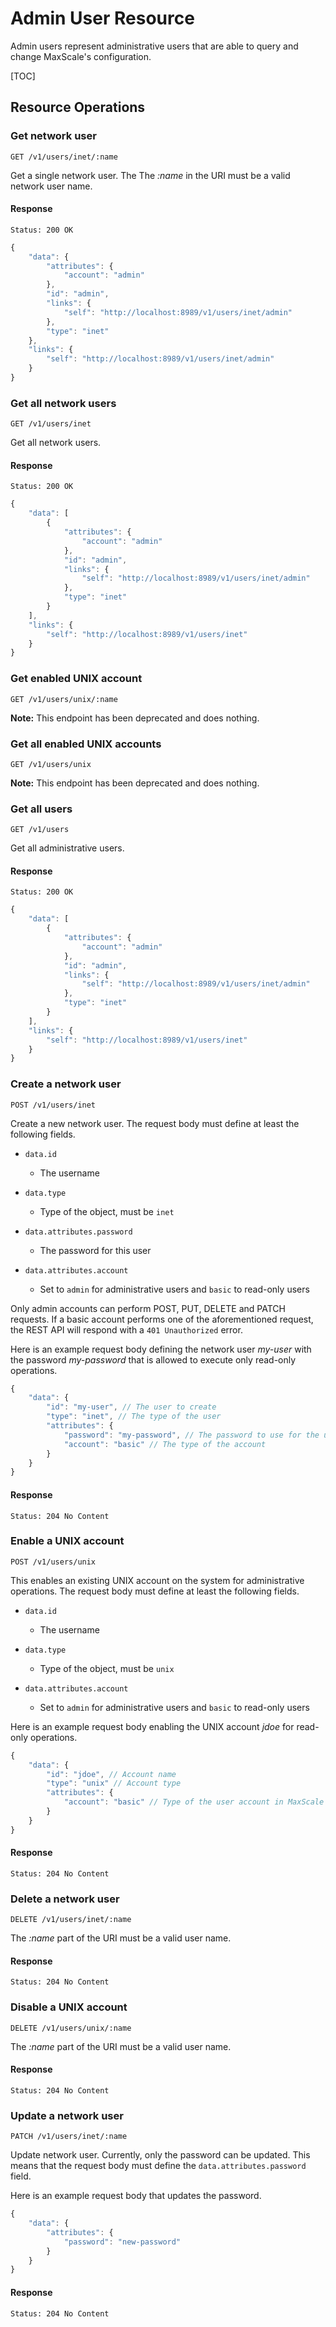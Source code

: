 # Admin User Resource

Admin users represent administrative users that are able to query and change
MaxScale's configuration.

[TOC]

## Resource Operations

### Get network user

```
GET /v1/users/inet/:name
```

Get a single network user. The The _:name_ in the URI must be a valid network
user name.

#### Response

`Status: 200 OK`

```javascript
{
    "data": {
        "attributes": {
            "account": "admin"
        },
        "id": "admin",
        "links": {
            "self": "http://localhost:8989/v1/users/inet/admin"
        },
        "type": "inet"
    },
    "links": {
        "self": "http://localhost:8989/v1/users/inet/admin"
    }
}
```

### Get all network users

```
GET /v1/users/inet
```

Get all network users.

#### Response

`Status: 200 OK`

```javascript
{
    "data": [
        {
            "attributes": {
                "account": "admin"
            },
            "id": "admin",
            "links": {
                "self": "http://localhost:8989/v1/users/inet/admin"
            },
            "type": "inet"
        }
    ],
    "links": {
        "self": "http://localhost:8989/v1/users/inet"
    }
}
```

### Get enabled UNIX account

```
GET /v1/users/unix/:name
```

**Note:** This endpoint has been deprecated and does nothing.

### Get all enabled UNIX accounts

```
GET /v1/users/unix
```

**Note:** This endpoint has been deprecated and does nothing.

### Get all users

```
GET /v1/users
```

Get all administrative users.

#### Response

`Status: 200 OK`

```javascript
{
    "data": [
        {
            "attributes": {
                "account": "admin"
            },
            "id": "admin",
            "links": {
                "self": "http://localhost:8989/v1/users/inet/admin"
            },
            "type": "inet"
        }
    ],
    "links": {
        "self": "http://localhost:8989/v1/users/inet"
    }
}
```

### Create a network user

```
POST /v1/users/inet
```

Create a new network user. The request body must define at least the
following fields.

* `data.id`
  * The username

* `data.type`
  * Type of the object, must be `inet`

* `data.attributes.password`
  * The password for this user

* `data.attributes.account`
  * Set to `admin` for administrative users and `basic` to read-only users

Only admin accounts can perform POST, PUT, DELETE and PATCH requests. If a basic
account performs one of the aforementioned request, the REST API will respond
with a `401 Unauthorized` error.

Here is an example request body defining the network user _my-user_ with the
password _my-password_ that is allowed to execute only read-only operations.

```javascript
{
    "data": {
        "id": "my-user", // The user to create
        "type": "inet", // The type of the user
        "attributes": {
            "password": "my-password", // The password to use for the user
            "account": "basic" // The type of the account
        }
    }
}
```

#### Response

```
Status: 204 No Content
```

### Enable a UNIX account

```
POST /v1/users/unix
```

This enables an existing UNIX account on the system for administrative
operations. The request body must define at least the following fields.

* `data.id`
  * The username

* `data.type`
  * Type of the object, must be `unix`

* `data.attributes.account`
  * Set to `admin` for administrative users and `basic` to read-only users

Here is an example request body enabling the UNIX account _jdoe_ for read-only operations.

```javascript
{
    "data": {
        "id": "jdoe", // Account name
        "type": "unix" // Account type
        "attributes": {
            "account": "basic" // Type of the user account in MaxScale
        }
    }
}
```

#### Response

```
Status: 204 No Content
```

### Delete a network user

```
DELETE /v1/users/inet/:name
```

The _:name_ part of the URI must be a valid user name.

#### Response

```
Status: 204 No Content
```

### Disable a UNIX account

```
DELETE /v1/users/unix/:name
```

The _:name_ part of the URI must be a valid user name.

#### Response

```
Status: 204 No Content
```

### Update a network user

```
PATCH /v1/users/inet/:name
```

Update network user. Currently, only the password can be updated. This
means that the request body must define the `data.attributes.password`
field.

Here is an example request body that updates the password.

```javascript
{
    "data": {
        "attributes": {
            "password": "new-password"
        }
    }
}
```

#### Response

```
Status: 204 No Content
```
